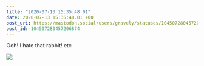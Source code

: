 ```yaml
---
title: "2020-07-13 15:35:48.01"
date: 2020-07-13 15:35:48.01 +00
post_uri: https://mastodon.social/users/gravely/statuses/104507280457206874
post_id: 104507280457206874
---
```

Ooh! I hate that rabbit! etc


![](/images/104507280351613321.png)

